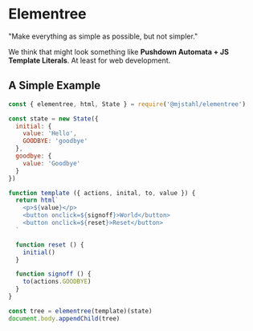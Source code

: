 # Elementree
"Make everything as simple as possible, but not simpler."

We think that might look something like **Pushdown Automata + JS Template Literals**.
At least for web development.

## A Simple Example

```js
const { elementree, html, State } = require('@mjstahl/elementree')

const state = new State({
  initial: {
    value: 'Hello',
    GOODBYE: 'goodbye'
  },
  goodbye: {
    value: 'Goodbye'
  }
})

function template ({ actions, inital, to, value }) {
  return html`
    <p>${value}</p>
    <button onclick=${signoff}>World</button>
    <button onclick=${reset}>Reset</button>
  `

  function reset () {
    initial()
  }

  function signoff () {
    to(actions.GOODBYE)
  }
}

const tree = elementree(template)(state)
document.body.appendChild(tree)
```